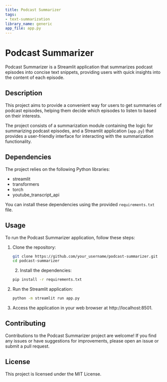 ```yaml
---
title: Podcast Summarizer
tags:
- text-summarization
library_name: generic
app_file: app.py
---
```


# Podcast Summarizer

Podcast Summarizer is a Streamlit application that summarizes podcast episodes into concise text snippets, providing users with quick insights into the content of each episode.


## Description

This project aims to provide a convenient way for users to get summaries of podcast episodes, helping them decide which episodes to listen to based on their interests.

The project consists of a summarization module containing the logic for summarizing podcast episodes, and a Streamlit application (`app.py`) that provides a user-friendly interface for interacting with the summarization functionality.

## Dependencies

The project relies on the following Python libraries:

- streamlit
- transformers
- torch
- youtube_transcript_api

You can install these dependencies using the provided `requirements.txt` file.

## Usage

To run the Podcast Summarizer application, follow these steps:

1. Clone the repository:

   ```bash
   git clone https://github.com/your_username/podcast-summarizer.git
   cd podcast-summarizer
   ```

    2. Install the dependencies:
    ```bash
    pip install -r requirements.txt
    ```

3. Run the Streamlit application:
    ```bash
    python -m streamlit run app.py
    ```

4. Access the application in your web browser at http://localhost:8501.


## Contributing
Contributions to the Podcast Summarizer project are welcome! If you find any issues or have suggestions for improvements, please open an issue or submit a pull request.

## License
This project is licensed under the MIT License.

